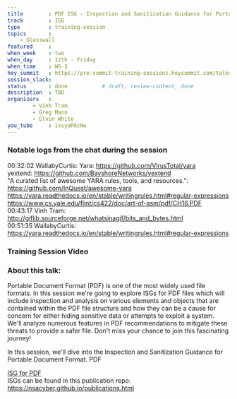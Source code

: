 ```yaml
---
title        : PDF ISG - Inspection and Sanitization Guidance for Portable Document Format and JPG ISG - How to automate Inspection and Sanitization Guidance testing
track        : ISG
type         : training-session
topics       :
    - Glasswall
featured     : 
when_week    : two
when_day     : 12th - Friday
when_time    : WS-3
hey_summit   : https://pre-summit-training-sessions.heysummit.com/talks/pdf-isg-how-to-automate-inspection-and-sanitization-guidance-testing-2pm-bst/
session_slack: 
status       : done           # draft, review-content, done
description  : TBD
organizers   : 
        - Vinh Tram
        - Greg Mann
        - Elvin White
you_tube     : ixsyaPAcNw
---
```



### Notable logs from the chat during the session 

00:32:02	WallabyCurtis:	Yara: https://github.com/VirusTotal/yara   \
yextend: https://github.com/BayshoreNetworks/yextend   \
"A curated list of awesome YARA rules, tools, and resources.": https://github.com/InQuest/awesome-yara
https://yara.readthedocs.io/en/stable/writingrules.html#regular-expressions   \
https://www.cs.yale.edu/flint/cs422/doc/art-of-asm/pdf/CH16.PDF   \
00:43:17	Vinh Tram:	http://giflib.sourceforge.net/whatsinagif/bits_and_bytes.html  \
00:51:35	WallabyCurtis:	https://yara.readthedocs.io/en/stable/writingrules.html#regular-expressions

### Training Session Video


### About this talk:

Portable Document Format (PDF) is one of the most widely used file formats. In this session we're going to explore ISGs for PDF files which will include inspection and analysis on various elements and objects that are contained within the PDF file structure and how they can be a cause for concern for either hiding sensitive data or attempts to exploit a system. We'll analyze numerous features in PDF recommendations to mitigate these threats to provide a safer file. Don't miss your chance to join this fascinating journey!


In this session, we'll dive into the Inspection and Sanitization Guidance for Portable Document Format. PDF

[ISG for PDF](https://apps.nsa.gov/iaarchive/library/reports/pdf_inspection_and_sanitization_guidance_v1_0-20171206.cfm)  
ISGs can be found in this publication repo:
https://nsacyber.github.io/publications.html  

